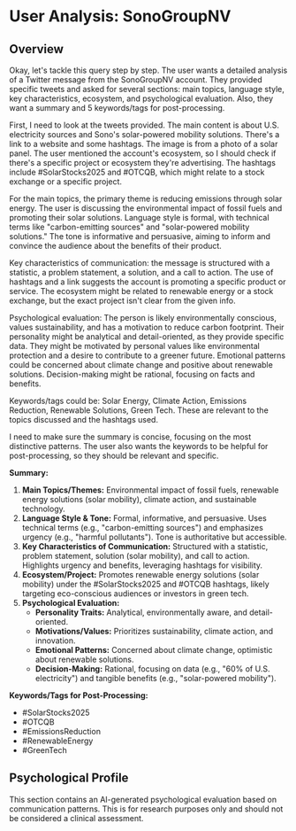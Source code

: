 # User Analysis: SonoGroupNV

## Overview

<think>
Okay, let's tackle this query step by step. The user wants a detailed analysis of a Twitter message from the SonoGroupNV account. They provided specific tweets and asked for several sections: main topics, language style, key characteristics, ecosystem, and psychological evaluation. Also, they want a summary and 5 keywords/tags for post-processing.

First, I need to look at the tweets provided. The main content is about U.S. electricity sources and Sono's solar-powered mobility solutions. There's a link to a website and some hashtags. The image is from a photo of a solar panel. The user mentioned the account's ecosystem, so I should check if there's a specific project or ecosystem they're advertising. The hashtags include #SolarStocks2025 and #OTCQB, which might relate to a stock exchange or a specific project.

For the main topics, the primary theme is reducing emissions through solar energy. The user is discussing the environmental impact of fossil fuels and promoting their solar solutions. Language style is formal, with technical terms like "carbon-emitting sources" and "solar-powered mobility solutions." The tone is informative and persuasive, aiming to inform and convince the audience about the benefits of their product.

Key characteristics of communication: the message is structured with a statistic, a problem statement, a solution, and a call to action. The use of hashtags and a link suggests the account is promoting a specific product or service. The ecosystem might be related to renewable energy or a stock exchange, but the exact project isn't clear from the given info.

Psychological evaluation: The person is likely environmentally conscious, values sustainability, and has a motivation to reduce carbon footprint. Their personality might be analytical and detail-oriented, as they provide specific data. They might be motivated by personal values like environmental protection and a desire to contribute to a greener future. Emotional patterns could be concerned about climate change and positive about renewable solutions. Decision-making might be rational, focusing on facts and benefits.

Keywords/tags could be: Solar Energy, Climate Action, Emissions Reduction, Renewable Solutions, Green Tech. These are relevant to the topics discussed and the hashtags used.

I need to make sure the summary is concise, focusing on the most distinctive patterns. The user also wants the keywords to be helpful for post-processing, so they should be relevant and specific.
</think>

**Summary:**  
1. **Main Topics/Themes:** Environmental impact of fossil fuels, renewable energy solutions (solar mobility), climate action, and sustainable technology.  
2. **Language Style & Tone:** Formal, informative, and persuasive. Uses technical terms (e.g., "carbon-emitting sources") and emphasizes urgency (e.g., "harmful pollutants"). Tone is authoritative but accessible.  
3. **Key Characteristics of Communication:** Structured with a statistic, problem statement, solution (solar mobility), and call to action. Highlights urgency and benefits, leveraging hashtags for visibility.  
4. **Ecosystem/Project:** Promotes renewable energy solutions (solar mobility) under the #SolarStocks2025 and #OTCQB hashtags, likely targeting eco-conscious audiences or investors in green tech.  
5. **Psychological Evaluation:**  
   - **Personality Traits:** Analytical, environmentally aware, and detail-oriented.  
   - **Motivations/Values:** Prioritizes sustainability, climate action, and innovation.  
   - **Emotional Patterns:** Concerned about climate change, optimistic about renewable solutions.  
   - **Decision-Making:** Rational, focusing on data (e.g., "60% of U.S. electricity") and tangible benefits (e.g., "solar-powered mobility").  

**Keywords/Tags for Post-Processing:**  
- #SolarStocks2025  
- #OTCQB  
- #EmissionsReduction  
- #RenewableEnergy  
- #GreenTech

## Psychological Profile

This section contains an AI-generated psychological evaluation based on communication patterns. This is for research purposes only and should not be considered a clinical assessment.
